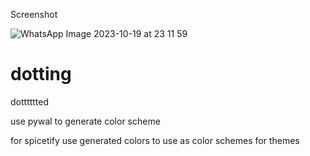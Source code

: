 Screenshot




![WhatsApp Image 2023-10-19 at 23 11 59](https://github.com/ssamin69/dotting/assets/72408262/5aa1017d-8291-40b9-8651-9c990a19b733)



# dotting

dotttttted



use pywal to generate color scheme 



for spicetify use generated colors to use as color schemes for themes
